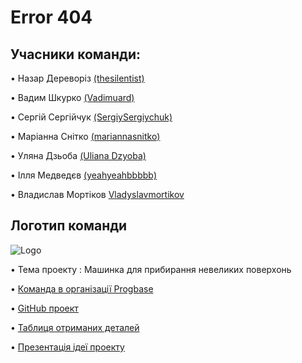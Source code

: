 # Error 404


## Учасники команди:


• Назар Дереворіз [(thesilentist)](https://github.com/thesilentist)

• Вадим Шкурко [(Vadimuard)](https://github.com/Vadimuard)

• Сергій Сергійчук [(SergiySergiychuk)](https://github.com/SergiySergiychuk)

• Маріанна Снітко [(mariannasnitko)](https://github.com/mariannasnitko)

• Уляна Дзьоба [(Uliana Dzyoba)](https://github.com/uliana-dzyoba)

• Ілля Медведєв [(yeahyeahbbbbb)](https://github.com/yeahyeahbbbbb)

• Владислав Мортіков [Vladyslavmortikov](https://github.com/Vladyslavmortikov)



## Логотип команди  

  ![Logo](https://i.stack.imgur.com/Esppm.png)



• Тема проекту : Машинка для прибирання невеликих поверхонь

• [Команда в організації Progbase](https://github.com/orgs/progbase/teams/error-404)

• [GitHub проект](https://github.com/orgs/progbase/projects/7)

• [Таблиця  отриманих деталей](https://docs.google.com/spreadsheets/d/16fzgbMDlDMzkRPJ2Xh15YEYkxyKOdK2a3I6qHyqXfbA/edit)

• [Презентація ідеї проекту](https://docs.google.com/presentation/d/1YO2xilD2_seK3neOtgq9rkWlmZL25QIxMGlk7SCvu7w/edit#slide=id.p8)

